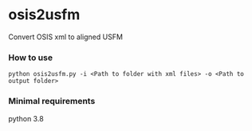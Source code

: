 # osis2usfm
Convert OSIS xml to aligned USFM

### How to use

```python osis2usfm.py -i <Path to folder with xml files> -o <Path to output folder>```

### Minimal requirements

python 3.8
